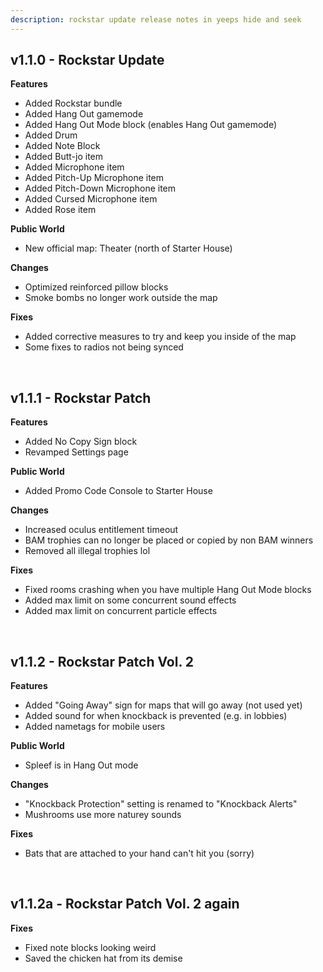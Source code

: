 ```yaml
---
description: rockstar update release notes in yeeps hide and seek
---
```

## v1.1.0 - Rockstar Update
**Features**

- Added Rockstar bundle
- Added Hang Out gamemode
- Added Hang Out Mode block (enables Hang Out gamemode)
- Added Drum
- Added Note Block
- Added Butt-jo item
- Added Microphone item
- Added Pitch-Up Microphone item
- Added Pitch-Down Microphone item
- Added Cursed Microphone item
- Added Rose item

**Public World**

- New official map: Theater (north of Starter House)

**Changes**

- Optimized reinforced pillow blocks
- Smoke bombs no longer work outside the map

**Fixes**

- Added corrective measures to try and keep you inside of the map
- Some fixes to radios not being synced
<br/>

## v1.1.1 - Rockstar Patch
**Features**

- Added No Copy Sign block
- Revamped Settings page

**Public World**

- Added Promo Code Console to Starter House

**Changes**

- Increased oculus entitlement timeout
- BAM trophies can no longer be placed or copied by non BAM winners
- Removed all illegal trophies lol

**Fixes**

- Fixed rooms crashing when you have multiple Hang Out Mode blocks
- Added max limit on some concurrent sound effects
- Added max limit on concurrent particle effects
<br/>

## v1.1.2 - Rockstar Patch Vol. 2
**Features**

- Added "Going Away" sign for maps that will go away (not used yet)
- Added sound for when knockback is prevented (e.g. in lobbies)
- Added nametags for mobile users

**Public World**

- Spleef is in Hang Out mode

**Changes**

- "Knockback Protection" setting is renamed to "Knockback Alerts"
- Mushrooms use more naturey sounds

**Fixes**

- Bats that are attached to your hand can't hit you (sorry)
<br/>

## v1.1.2a - Rockstar Patch Vol. 2 again
**Fixes**

- Fixed note blocks looking weird
- Saved the chicken hat from its demise
<br/>